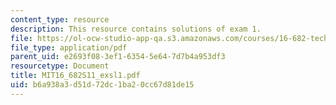 ```yaml
---
content_type: resource
description: This resource contains solutions of exam 1.
file: https://ol-ocw-studio-app-qa.s3.amazonaws.com/courses/16-682-technology-in-transportation-spring-2011/b6a938a3d51d72dc1ba20cc67d81de15_MIT16_682S11_exsl1.pdf
file_type: application/pdf
parent_uid: e2693f08-3ef1-6354-5e64-7d7b4a953df3
resourcetype: Document
title: MIT16_682S11_exsl1.pdf
uid: b6a938a3-d51d-72dc-1ba2-0cc67d81de15
---
```

